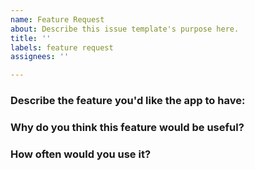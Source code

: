 ```yaml
---
name: Feature Request
about: Describe this issue template's purpose here.
title: ''
labels: feature request
assignees: ''

---
```


### Describe the feature you'd like the app to have:

### Why do you think this feature would be useful?

### How often would you use it?
